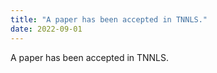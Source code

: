 ```yaml
---
title: "A paper has been accepted in TNNLS."
date: 2022-09-01
---
```

A paper has been accepted in TNNLS.
